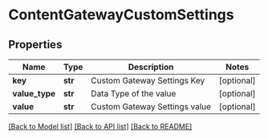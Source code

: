 # ContentGatewayCustomSettings

## Properties
Name | Type | Description | Notes
------------ | ------------- | ------------- | -------------
**key** | **str** | Custom Gateway Settings Key | [optional] 
**value_type** | **str** | Data Type of the value | [optional] 
**value** | **str** | Custom Gateway Settings value | [optional] 

[[Back to Model list]](../README.md#documentation-for-models) [[Back to API list]](../README.md#documentation-for-api-endpoints) [[Back to README]](../README.md)


